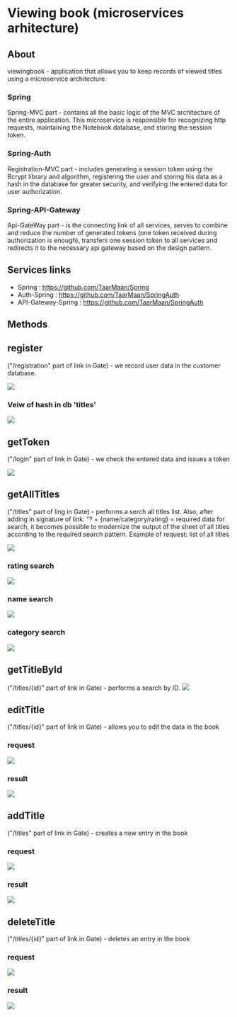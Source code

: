 # Viewing book (microservices arhitecture)

## About
viewingbook -  application that allows you to keep records of viewed titles using a microservice architecture.

### Spring 
Spring-MVC part - contains all the basic logic of the MVC architecture of the entire application. This microservice is responsible for recognizing http requests, maintaining the Notebook database, and storing the session token.
### Spring-Auth 
Registration-MVC part - includes generating a session token using the Bcrypt library and algorithm, registering the user and storing his data as a hash in the database for greater security, and verifying the entered data for user authorization.
### Spring-API-Gateway 
Api-GateWay part - is the connecting link of all services, serves to combine and reduce the number of generated tokens (one token received during authorization is enough), transfers one session token to all services and redirects it to the necessary api gateway based on the design pattern.

## Services links
- Spring : https://github.com/TaarMaan/Spring
- Auth-Spring : https://github.com/TaarMaan/SpringAuth
- API-Gateway-Spring : https://github.com/TaarMaan/SpringAuth

## Methods

## register 
("/registration" part of link in Gate) - we record user data in the customer database.

![](https://github.com/TaarMaan/Spring/blob/master/src/main/resources/about/1.PNG)
### Veiw of hash in db 'titles'

![](https://github.com/TaarMaan/Spring/blob/master/src/main/resources/about/2.PNG)

## getToken 

("/login" part of link in Gate) - we check the entered data and issues a token

![](https://github.com/TaarMaan/Spring/blob/master/src/main/resources/about/3.PNG)

## getAllTitles 

("/titles" part of ling in Gate) - performs a serch all titles list. Also, after adding in signature of link: "? + {name/category/rating} = required data for search, it becomes possible to modernize the output of the sheet of all titles according to the required search pattern. Example of request:
list of all titles

![](https://github.com/TaarMaan/Spring/blob/master/src/main/resources/about/4.PNG)

### rating search
![](https://github.com/TaarMaan/Spring/blob/master/src/main/resources/about/4-2.PNG)

### name search
![](https://github.com/TaarMaan/Spring/blob/master/src/main/resources/about/4-3.PNG)

### category search
![](https://github.com/TaarMaan/Spring/blob/master/src/main/resources/about/4-4.PNG)

## getTitleById 

("/titles/{id}" part of link in Gate) - performs a search by ID.
![](https://github.com/TaarMaan/Spring/blob/master/src/main/resources/about/5.PNG)

## editTitle 

("/titles/{id}" part of link in Gate) - allows you to edit the data in the book 

### request
![](https://github.com/TaarMaan/Spring/blob/master/src/main/resources/about/6.PNG)

### result
![](https://github.com/TaarMaan/Spring/blob/master/src/main/resources/about/6-2.PNG)

## addTitle 

("/titles" part of link in Gate) - creates a new entry in the book

### request
![]([about/7.PNG](https://github.com/TaarMaan/Spring/blob/master/src/main/resources/about/7.PNG))

### result
![](https://github.com/TaarMaan/Spring/blob/master/src/main/resources/about/7-2.PNG)

## deleteTitle 

("/titles/{id}" part of link in Gate) - deletes an entry in the book

### request
![](https://github.com/TaarMaan/Spring/blob/master/src/main/resources/about/8.PNG)

### result
![](https://github.com/TaarMaan/Spring/blob/master/src/main/resources/about/8-2.PNG)
